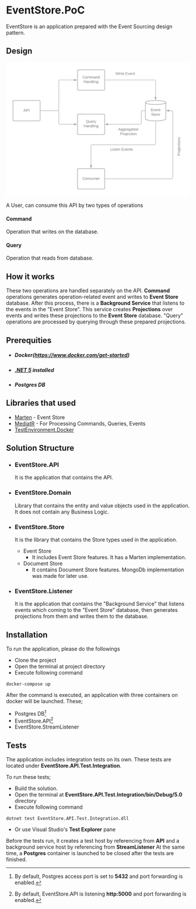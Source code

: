 # EventStore.PoC

EventStore is an application prepared with the Event Sourcing design pattern.

## Design

![alt text](https://github.com/1bcrona/EventStore.PoC/blob/master/eventstore_diagram.png?raw=true)

A User, can consume this API by two types of operations
#### Command

Operation that writes on the database.

#### Query

Operation that reads from database.

## How it works

These two operations are handled separately on the API. **Command** operations generates operation-related event and writes to **Event Store** database.
After this process, there is a **Background Service** that listens to the events in the "Event Store". This service creates **Projections** over events and writes these projections to the **Event Store** database.
"Query" operations are processed by querying through these prepared projections.


## Prerequities
   - ##### Docker(https://www.docker.com/get-started)
   - ##### [.NET 5](https://dotnet.microsoft.com/download/dotnet/5.0) installed 
   - ##### Postgres DB

## Libraries that used

   - [Marten](https://github.com/JasperFx/marten) - Event Store
   - [MediatR](https://github.com/jbogard/MediatR) - For Processing Commands, Queries, Events
   - [TestEnvironment.Docker](https://github.com/Deffiss/testenvironment-docker)

## Solution Structure

- ### EventStore.API
  
  It is the application that contains the API.
 
- ### EventStore.Domain

  Library that contains the entity and value objects used in the application. It does not contain any Business Logic.
 
- ### EventStore.Store
 
  It is the library that contains the Store types used in the application.
 
    * Event Store
      - It includes Event Store features. It has a Marten implementation.
    * Document Store
      - It contains Document Store features. MongoDb implementation was made for later use.
 
 - ### EventStore.Listener
      It is the application that contains the "Background Service" that listens events which coming to the "Event Store" database, then generates projections from them and writes  them to the database.
 
 ## Installation
 
To run the application, please do the followings
 * Clone the project
 * Open the terminal at project directory
 * Execute following command
 <pre><code>docker-compose up</code></pre>
 
After the command is executed, an application with three containers on docker will be launched.
These;
 * Postgres DB[^1]
 * EventStore.API[^2]
 * EventStore.StreamListener
 
 [^1]: By default, Postgres access port is set to **5432** and port forwarding is enabled.</sup>
 [^2]: By default, EventStore.API is listening  **http:5000** and port forwarding is enabled.</sup>
 
 ## Tests
 
The application includes integration tests on its own.
These tests are located under **EventStore.API.Test.Integration**.
 
To run these tests;
 * Build the solution.
 * Open the terminal at **EventStore.API.Test.Integration/bin/Debug/5.0** directory
 * Execute following command
 <pre><code>dotnet test EventStore.API.Test.Integration.dll</code></pre>
 * Or use Visual Studio's **Test Explorer** pane
 
 Before the tests run, it creates a test host by referencing from **API** and a background service host by referencing from **StreamListener**
 At the same time, a **Postgres** container is launched to be closed after the tests are finished.
